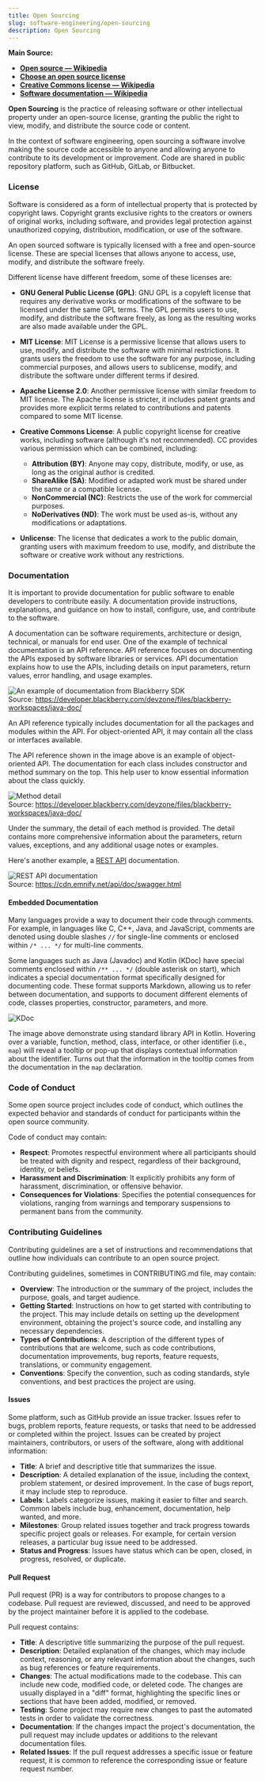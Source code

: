 ```yaml
---
title: Open Sourcing
slug: software-engineering/open-sourcing
description: Open Sourcing
---
```


**Main Source:**

- **[Open source — Wikipedia](https://en.wikipedia.org/wiki/Open_source)**
- **[Choose an open source license](https://choosealicense.com/)**
- **[Creative Commons license — Wikipedia](https://en.wikipedia.org/wiki/Creative_Commons_license#Types_of_licenses)**
- **[Software documentation — Wikipedia](https://en.wikipedia.org/wiki/Software_documentation)**

**Open Sourcing** is the practice of releasing software or other intellectual property under an open-source license, granting the public the right to view, modify, and distribute the source code or content.

In the context of software engineering, open sourcing a software involve making the source code accessible to anyone and allowing anyone to contribute to its development or improvement. Code are shared in public repository platform, such as GitHub, GitLab, or Bitbucket.

### License

Software is considered as a form of intellectual property that is protected by copyright laws. Copyright grants exclusive rights to the creators or owners of original works, including software, and provides legal protection against unauthorized copying, distribution, modification, or use of the software.

An open sourced software is typically licensed with a free and open-source license. These are special licenses that allows anyone to access, use, modify, and distribute the software freely.

Different license have different freedom, some of these licenses are:

- **GNU General Public License (GPL)**: GNU GPL is a copyleft license that requires any derivative works or modifications of the software to be licensed under the same GPL terms. The GPL permits users to use, modify, and distribute the software freely, as long as the resulting works are also made available under the GPL.
- **MIT License**: MIT License is a permissive license that allows users to use, modify, and distribute the software with minimal restrictions. It grants users the freedom to use the software for any purpose, including commercial purposes, and allows users to sublicense, modify, and distribute the software under different terms if desired.
- **Apache License 2.0**: Another permissive license with similar freedom to MIT license. The Apache license is stricter, it includes patent grants and provides more explicit terms related to contributions and patents compared to some MIT license.
- **Creative Commons License**: A public copyright license for creative works, including software (although it's not recommended). CC provides various permission which can be combined, including:

  - **Attribution (BY)**: Anyone may copy, distribute, modify, or use, as long as the original author is credited.
  - **ShareAlike (SA)**: Modified or adapted work must be shared under the same or a compatible license.
  - **NonCommercial (NC)**: Restricts the use of the work for commercial purposes.
  - **NoDerivatives (ND)**: The work must be used as-is, without any modifications or adaptations.

- **Unlicense**: The license that dedicates a work to the public domain, granting users with maximum freedom to use, modify, and distribute the software or creative work without any restrictions.

### Documentation

It is important to provide documentation for public software to enable developers to contribute easily. A documentation provide instructions, explanations, and guidance on how to install, configure, use, and contribute to the software.

A documentation can be software requirements, architecture or design, technical, or manuals for end user. One of the example of technical documentation is an API reference. API reference focuses on documenting the APIs exposed by software libraries or services. API documentation explains how to use the APIs, including details on input parameters, return values, error handling, and usage examples.

![An example of documentation from Blackberry SDK](./documentation.png)  
Source: https://developer.blackberry.com/devzone/files/blackberry-workspaces/java-doc/

An API reference typically includes documentation for all the packages and modules within the API. For object-oriented API, it may contain all the class or interfaces available.

The API reference shown in the image above is an example of object-oriented API. The documentation for each class includes constructor and method summary on the top. This help user to know essential information about the class quickly.

![Method detail](./method-detail.png)  
Source: https://developer.blackberry.com/devzone/files/blackberry-workspaces/java-doc/

Under the summary, the detail of each method is provided. The detail contains more comprehensive information about the parameters, return values, exceptions, and any additional usage notes or examples.

Here's another example, a [REST API](/cs-notes/backend-system/rest-api) documentation.

![REST API documentation](./rest-api-documentation.png)  
Source: https://cdn.emnify.net/api/doc/swagger.html

#### Embedded Documentation

Many languages provide a way to document their code through comments. For example, in languages like C, C++, Java, and JavaScript, comments are denoted using double slashes `//` for single-line comments or enclosed within `/* ... */` for multi-line comments.

Some languages such as Java (Javadoc) and Kotlin (KDoc) have special comments enclosed within `/** ... */` (double asterisk on start), which indicates a special documentation format specifically designed for documenting code. These format supports Markdown, allowing us to refer between documentation, and supports to document different elements of code, classes properties, constructor, parameters, and more.

![KDoc](./kdoc.png)

The image above demonstrate using standard library API in Kotlin. Hovering over a variable, function, method, class, interface, or other identifier (i.e., `map`) will reveal a tooltip or pop-up that displays contextual information about the identifier. Turns out that the information in the tooltip comes from the documentation in the `map` declaration.

### Code of Conduct

Some open source project includes code of conduct, which outlines the expected behavior and standards of conduct for participants within the open source community.

Code of conduct may contain:

- **Respect**: Promotes respectful environment where all participants should be treated with dignity and respect, regardless of their background, identity, or beliefs.
- **Harassment and Discrimination**: It explicitly prohibits any form of harassment, discrimination, or offensive behavior.
- **Consequences for Violations**: Specifies the potential consequences for violations, ranging from warnings and temporary suspensions to permanent bans from the community.

### Contributing Guidelines

Contributing guidelines are a set of instructions and recommendations that outline how individuals can contribute to an open source project.

Contributing guidelines, sometimes in CONTRIBUTING.md file, may contain:

- **Overview**: The introduction or the summary of the project, includes the purpose, goals, and target audience.
- **Getting Started**: Instructions on how to get started with contributing to the project. This may include details on setting up the development environment, obtaining the project's source code, and installing any necessary dependencies.
- **Types of Contributions**: A description of the different types of contributions that are welcome, such as code contributions, documentation improvements, bug reports, feature requests, translations, or community engagement.
- **Conventions**: Specify the convention, such as coding standards, style conventions, and best practices the project are using.

#### Issues

Some platform, such as GitHub provide an issue tracker. Issues refer to bugs, problem reports, feature requests, or tasks that need to be addressed or completed within the project. Issues can be created by project maintainers, contributors, or users of the software, along with additional information:

- **Title**: A brief and descriptive title that summarizes the issue.
- **Description**: A detailed explanation of the issue, including the context, problem statement, or desired improvement. In the case of bugs report, it may include step to reproduce.
- **Labels**: Labels categorize issues, making it easier to filter and search. Common labels include bug, enhancement, documentation, help wanted, and more.
- **Milestones**: Group related issues together and track progress towards specific project goals or releases. For example, for certain version releases, a particular bug issue need to be addressed.
- **Status and Progress**: Issues have status which can be open, closed, in progress, resolved, or duplicate.

#### Pull Request

Pull request (PR) is a way for contributors to propose changes to a codebase. Pull request are reviewed, discussed, and need to be approved by the project maintainer before it is applied to the codebase.

Pull request contains:

- **Title**: A descriptive title summarizing the purpose of the pull request.
- **Description**: Detailed explanation of the changes, which may include context, reasoning, or any relevant information about the changes, such as bug references or feature requirements.
- **Changes**: The actual modifications made to the codebase. This can include new code, modified code, or deleted code. The changes are usually displayed in a "diff" format, highlighting the specific lines or sections that have been added, modified, or removed.
- **Testing**: Some project may require new changes to past the automated tests in order to validate the correctness.
- **Documentation**: If the changes impact the project's documentation, the pull request may include updates or additions to the relevant documentation files.
- **Related Issues**: If the pull request addresses a specific issue or feature request, it is common to reference the corresponding issue or feature request number.
